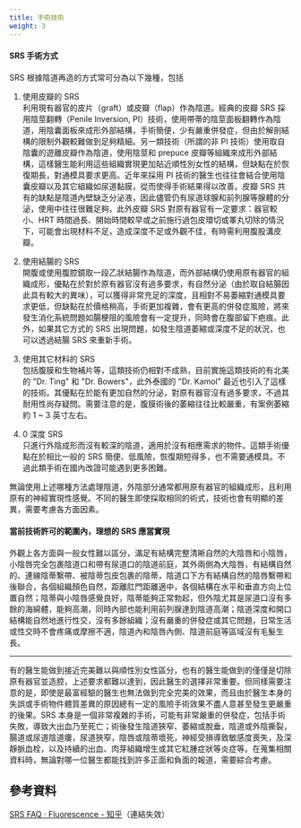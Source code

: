```yaml
---
title: 手術技術
weight: 3
---
```


#### SRS 手術方式

SRS 根據陰道再造的方式常可分為以下幾種，包括

1. 使用皮瓣的 SRS\
   利用現有器官的皮片（graft）或皮瓣（flap）作為陰道。經典的皮瓣 SRS 採用陰莖翻轉（Penile Inversion, PI）技術，使用帶蒂的陰莖面板翻轉作為陰道，用陰囊面板來成形外部結構，手術簡便，少有嚴重併發症，但由於解剖結構的限制外觀較難做到足夠精細。另一類技術（所謂的非 PI 技術）使用取自陰囊的遊離皮瓣作為陰道，使用陰莖和 prepuce 皮瓣等組織來成形外部結構，這樣醫生能利用這些組織實現更加貼近順性別女性的結構，但缺點在於恢復期長，對通模具要求更高。近年來採用 PI 技術的醫生也往往會結合使用陰囊皮瓣以及其它組織如尿道黏膜，從而使得手術結果得以改善。皮瓣 SRS 共有的缺點是陰道內壁缺乏分泌液，因此儘管仍有尿道球腺和前列腺等腺體的分泌，使用中往往很難足夠，此外皮瓣 SRS 對原有器官有一定要求：器官較小、HRT 時間過長、開始時間較早或之前施行過包皮環切或睪丸切除的情況下，可能會出現材料不足，造成深度不足或外觀不佳，有時需利用腹股溝皮瓣。

1. 使用結腸的 SRS\
   開腹或使用腹腔鏡取一段乙狀結腸作為陰道，而外部結構仍使用原有器官的組織成形，優點在於對於原有器官沒有過多要求，有自然分泌（由於取自結腸因此具有較大的異味），可以獲得非常充足的深度，且相對不易萎縮對通模具要求更低，但缺點在於價格稍高，手術更加複雜，會有更高的併發症風險，將來發生消化系統問題如腸梗阻的風險會有一定提升，同時會在腹部留下疤痕。此外，如果其它方式的 SRS 出現問題，如發生陰道萎縮或深度不足的狀況，也可以透過結腸 SRS 來重新手術。

1. 使用其它材料的 SRS\
   包括腹膜和生物補片等，這類技術仍相對不成熟，目前實施這類技術的有北美的 "Dr. Ting" 和 "Dr. Bowers"，此外泰國的 "Dr. Kamol" 最近也引入了這樣的技術。其優點在於能有更加自然的分泌，對原有器官沒有過多要求，不過其耐用性尚存疑問。需要注意的是，腹膜術後的萎縮往往比較嚴重，有案例萎縮約 1 ~ 3 英寸左右。

1. 0 深度 SRS\
   只進行外陰成形而沒有較深的陰道，適用於沒有相應需求的物件。這類手術優點在於相比一般的 SRS 簡便、低風險，恢復期短得多，也不需要通模具。不過此類手術在國內改證可能遇到更多困難。

無論使用上述哪種方法處理陰道，外陰部分通常都用原有器官的組織成形，且利用原有的神經實現性感覺。不同的醫生即使採取相同的術式，技術也會有明顯的差異，需要考慮各方面因素。

#### 當前技術許可的範圍內，理想的 SRS 應當實現

外觀上各方面與一般女性難以區分，滿足有結構完整清晰自然的大陰唇和小陰唇，小陰唇完全包裹陰道口和帶有尿道口的陰道前庭，其外兩側為大陰唇，有結構自然的、連線陰蒂繫帶、被陰蒂包皮包裹的陰蒂，陰道口下方有結構自然的陰唇繫帶和後聯合，各個組織顏色自然，距離肛門距離適中，各個結構在水平和垂直方向上位置自然；陰蒂與小陰唇感覺良好，陰蒂能夠正常勃起，但外陰尤其是尿道口沒有多餘的海綿體，能夠高潮，同時內部也能利用前列腺達到陰道高潮；陰道深度和開口結構能自然地進行性交，沒有多餘組織；沒有嚴重的併發症或其它問題，日常生活或性交時不會疼痛或摩擦不適，陰道內和陰唇內側、陰道前庭等區域沒有毛髮生長。

---

有的醫生能做到接近完美難以與順性別女性區分，也有的醫生能做到的僅僅是切除原有器官並造腔，上述要求都難以達到，因此醫生的選擇非常重要。但同樣需要注意的是，即使是最富經驗的醫生也無法做到完全完美的效果，而且由於醫生本身的失誤或手術物件體質差異的原因總有一定的風險手術效果不盡人意甚至發生更嚴重的後果。SRS 本身是一個非常複雜的手術，可能有非常嚴重的併發症，包括手術失敗，導致大出血乃至死亡；術後發生陰道狹窄、萎縮或脫垂，陰道或外陰撕裂，腸道或尿道陰道瘻，尿道狹窄，陰唇或陰蒂壞死，神經受損導致敏感度喪失，及深靜脈血栓，以及持續的出血、肉芽組織增生或其它紅腫症狀等炎症等。在蒐集相關資料時，無論對哪一位醫生都能找到許多正面和負面的報道，需要綜合考慮。

## 參考資料

[SRS FAQ · Fluorescence - 知乎](https://zhuanlan.zhihu.com/p/161673959)（連結失效）

